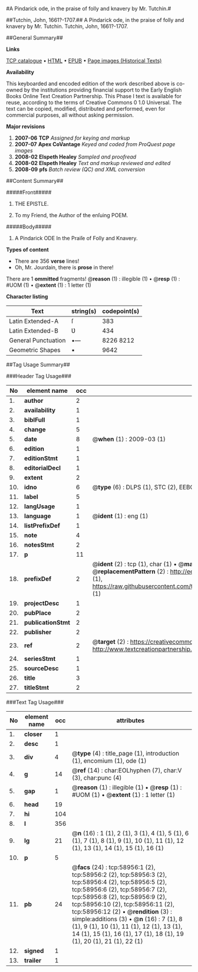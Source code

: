 #A Pindarick ode, in the praise of folly and knavery by Mr. Tutchin.#

##Tutchin, John, 1661?-1707.##
A Pindarick ode, in the praise of folly and knavery by Mr. Tutchin.
Tutchin, John, 1661?-1707.

##General Summary##

**Links**

[TCP catalogue](http://www.ota.ox.ac.uk/tcp/)  • 
[HTML](http://tei.it.ox.ac.uk/tcp/Texts-HTML/free/A63/A63967.html)  • 
[EPUB](http://tei.it.ox.ac.uk/tcp/Texts-EPUB/free/A63/A63967.epub) • 
[Page images (Historical Texts)](https://data.historicaltexts.jisc.ac.uk/view?pubId=eebo-12293699e&pageId=eebo-12293699e-58956-1)

**Availability**

This keyboarded and encoded edition of the
	       work described above is co-owned by the institutions
	       providing financial support to the Early English Books
	       Online Text Creation Partnership. This Phase I text is
	       available for reuse, according to the terms of Creative
	       Commons 0 1.0 Universal. The text can be copied,
	       modified, distributed and performed, even for
	       commercial purposes, all without asking permission.

**Major revisions**

1. __2007-06__ __TCP__ *Assigned for keying and markup*
1. __2007-07__ __Apex CoVantage__ *Keyed and coded from ProQuest page images*
1. __2008-02__ __Elspeth Healey__ *Sampled and proofread*
1. __2008-02__ __Elspeth Healey__ *Text and markup reviewed and edited*
1. __2008-09__ __pfs__ *Batch review (QC) and XML conversion*

##Content Summary##

#####Front#####

1. THE EPISTLE.

1. To my Friend, the Author of the enſuing POEM.

#####Body#####

1. A Pindarick ODE In the Praiſe of Folly and Knavery.

**Types of content**

  * There are 356 **verse** lines!
  * Oh, Mr. Jourdain, there is **prose** in there!

There are 1 **ommitted** fragments! 
 @__reason__ (1) : illegible (1)  •  @__resp__ (1) : #UOM (1)  •  @__extent__ (1) : 1 letter (1)

**Character listing**


|Text|string(s)|codepoint(s)|
|---|---|---|
|Latin Extended-A|ſ|383|
|Latin Extended-B|Ʋ|434|
|General Punctuation|•—|8226 8212|
|Geometric Shapes|▪|9642|

##Tag Usage Summary##

###Header Tag Usage###

|No|element name|occ|attributes|
|---|---|---|---|
|1.|__author__|2||
|2.|__availability__|1||
|3.|__biblFull__|1||
|4.|__change__|5||
|5.|__date__|8| @__when__ (1) : 2009-03 (1)|
|6.|__edition__|1||
|7.|__editionStmt__|1||
|8.|__editorialDecl__|1||
|9.|__extent__|2||
|10.|__idno__|6| @__type__ (6) : DLPS (1), STC (2), EEBO-CITATION (1), OCLC (1), VID (1)|
|11.|__label__|5||
|12.|__langUsage__|1||
|13.|__language__|1| @__ident__ (1) : eng (1)|
|14.|__listPrefixDef__|1||
|15.|__note__|4||
|16.|__notesStmt__|2||
|17.|__p__|11||
|18.|__prefixDef__|2| @__ident__ (2) : tcp (1), char (1)  •  @__matchPattern__ (2) : ([0-9\-]+):([0-9IVX]+) (1), (.+) (1)  •  @__replacementPattern__ (2) : http://eebo.chadwyck.com/downloadtiff?vid=$1&page=$2 (1), https://raw.githubusercontent.com/textcreationpartnership/Texts/master/tcpchars.xml#$1 (1)|
|19.|__projectDesc__|1||
|20.|__pubPlace__|2||
|21.|__publicationStmt__|2||
|22.|__publisher__|2||
|23.|__ref__|2| @__target__ (2) : https://creativecommons.org/publicdomain/zero/1.0/ (1), http://www.textcreationpartnership.org/docs/. (1)|
|24.|__seriesStmt__|1||
|25.|__sourceDesc__|1||
|26.|__title__|3||
|27.|__titleStmt__|2||


###Text Tag Usage###

|No|element name|occ|attributes|
|---|---|---|---|
|1.|__closer__|1||
|2.|__desc__|1||
|3.|__div__|4| @__type__ (4) : title_page (1), introduction (1), encomium (1), ode (1)|
|4.|__g__|14| @__ref__ (14) : char:EOLhyphen (7), char:V (3), char:punc (4)|
|5.|__gap__|1| @__reason__ (1) : illegible (1)  •  @__resp__ (1) : #UOM (1)  •  @__extent__ (1) : 1 letter (1)|
|6.|__head__|19||
|7.|__hi__|104||
|8.|__l__|356||
|9.|__lg__|21| @__n__ (16) : 1 (1), 2 (1), 3 (1), 4 (1), 5 (1), 6 (1), 7 (1), 8 (1), 9 (1), 10 (1), 11 (1), 12 (1), 13 (1), 14 (1), 15 (1), 16 (1)|
|10.|__p__|5||
|11.|__pb__|24| @__facs__ (24) : tcp:58956:1 (2), tcp:58956:2 (2), tcp:58956:3 (2), tcp:58956:4 (2), tcp:58956:5 (2), tcp:58956:6 (2), tcp:58956:7 (2), tcp:58956:8 (2), tcp:58956:9 (2), tcp:58956:10 (2), tcp:58956:11 (2), tcp:58956:12 (2)  •  @__rendition__ (3) : simple:additions (3)  •  @__n__ (16) : 7 (1), 8 (1), 9 (1), 10 (1), 11 (1), 12 (1), 13 (1), 14 (1), 15 (1), 16 (1), 17 (1), 18 (1), 19 (1), 20 (1), 21 (1), 22 (1)|
|12.|__signed__|1||
|13.|__trailer__|1||

